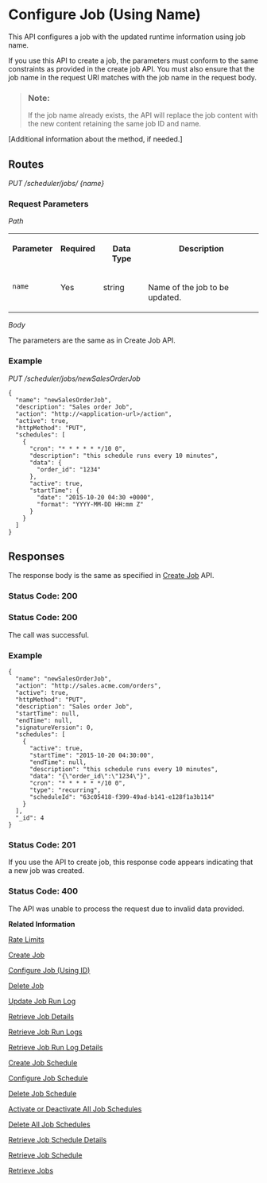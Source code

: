 <!-- loio5790b8a42b174f4194f5182ee103e32a -->

# Configure Job \(Using Name\)

This API configures a job with the updated runtime information using job name.



If you use this API to create a job, the parameters must conform to the same constraints as provided in the create job API. You must also ensure that the job name in the request URI matches with the job name in the request body.

> ### Note:  
> If the job name already exists, the API will replace the job content with the new content retaining the same job ID and name.

\[Additional information about the method, if needed.\]



## Routes

*PUT /scheduler/jobs/ \{name\}*



### Request Parameters

 *Path* 


<table>
<tr>
<th valign="top">

Parameter



</th>
<th valign="top">

Required



</th>
<th valign="top">

Data Type



</th>
<th valign="top">

Description



</th>
</tr>
<tr>
<td valign="top">

`name`



</td>
<td valign="top">

Yes



</td>
<td valign="top">

string



</td>
<td valign="top">

Name of the job to be updated.



</td>
</tr>
</table>

 *Body*

The parameters are the same as in Create Job API.



### Example

 *PUT /scheduler/jobs/newSalesOrderJob* 

```
{
  "name": "newSalesOrderJob",
  "description": "Sales order Job",
  "action": "http://<application-url>/action",
  "active": true,
  "httpMethod": "PUT",
  "schedules": [
    {
      "cron": "* * * * * */10 0",
      "description": "this schedule runs every 10 minutes",
      "data": {
        "order_id": "1234"
      },
      "active": true,
      "startTime": {
        "date": "2015-10-20 04:30 +0000",
        "format": "YYYY-MM-DD HH:mm Z"
      }
    }
  ]
}
```



## Responses

The response body is the same as specified in [Create Job](create-job-2c1ecb6.md) API.



### Status Code: 200



### Status Code: 200

The call was successful.



### Example

```
{
  "name": "newSalesOrderJob",
  "action": "http://sales.acme.com/orders",
  "active": true,
  "httpMethod": "PUT",
  "description": "Sales order Job",
  "startTime": null,
  "endTime": null,
  "signatureVersion": 0,
  "schedules": [
    {
      "active": true,
      "startTime": "2015-10-20 04:30:00",
      "endTime": null,
      "description": "this schedule runs every 10 minutes",
      "data": "{\"order_id\":\"1234\"}",
      "cron": "* * * * * */10 0",
      "type": "recurring",
      "scheduleId": "63c05418-f399-49ad-b141-e128f1a3b114"
    }
  ],
  "_id": 4
}
```



### Status Code: 201

If you use the API to create job, this response code appears indicating that a new job was created.



### Status Code: 400

The API was unable to process the request due to invalid data provided.

 

**Related Information**  


[Rate Limits](rate-limits-a9cb164.md "When you use the SAP Job Scheduling service REST API, rate limits are used to limit the number of requests against the REST API. Requests can be throttled (delayed), and if there is a very high load also denied.")

[Create Job](create-job-2c1ecb6.md "This API creates a job by accepting one or more job schedules to be created.")

[Configure Job \(Using ID\)](configure-job-using-id-514f2f6.md "This API configures a job with the updated runtime information using job ID.")

[Delete Job](delete-job-cd8feb7.md "This API deletes a job and all its runtime information such as schedules and logs.")

[Update Job Run Log](update-job-run-log-e85da40.md "This API is used by the application to inform the Job Scheduler about the status of an asynchronous, long-running job.")

[Retrieve Job Details](retrieve-job-details-815605d.md "This API retrieves the saved configuration settings of a specified job, optionally with its schedules.")

[Retrieve Job Run Logs](retrieve-job-run-logs-13d38f3.md "This API retrieves the details for a specified job schedule.")

[Retrieve Job Run Log Details](retrieve-job-run-log-details-e49a4b2.md "This API retrieves the details for a specified job run log.")

[Create Job Schedule](create-job-schedule-66ab3c1.md "This API creates a job schedule for a specified job.")

[Configure Job Schedule](configure-job-schedule-0a4d939.md "This API configures/updates the runtime information of a job schedule for a specified job.")

[Delete Job Schedule](delete-job-schedule-3066b6d.md "This API deletes the specified job schedule.")

[Activate or Deactivate All Job Schedules](activate-or-deactivate-all-job-schedules-fe9650b.md "This API activates or deactivates all the existing schedules for a job.")

[Delete All Job Schedules](delete-all-job-schedules-0aab1ab.md "This API deletes all the schedules of the specified job.")

[Retrieve Job Schedule Details](retrieve-job-schedule-details-fa16c72.md "This API retrieves the saved configuration settings of a specified job schedule.")

[Retrieve Job Schedule](retrieve-job-schedule-251658d.md "This API retrieves schedule details for a specified job.")

[Retrieve Jobs](retrieve-jobs-b4d3719.md "Retrieve all jobs in a service instance.")


